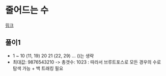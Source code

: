# 줄어드는 수
[링크](https://www.acmicpc.net/problem/1174)

## 풀이1
- 1 ~ 10 (11, 19) 20 21 (22, 29) ... ()는 생략
- 최대값: 9876543210 -> 총갯수: 1023 : 따라서 브루트포스로 모든 경우의 수로 탐색 가능 + 백 트래킹 필요
